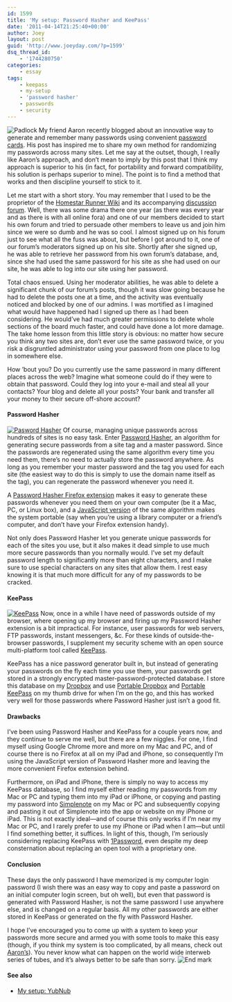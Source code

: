 ```yaml
---
id: 1599
title: 'My setup: Password Hasher and KeePass'
date: '2011-04-14T21:25:40+00:00'
author: Joey
layout: post
guid: 'http://www.joeyday.com/?p=1599'
dsq_thread_id:
    - '1744280750'
categories:
    - essay
tags:
    - keepass
    - my-setup
    - 'password hasher'
    - passwords
    - security
---
```


![Padlock](http://joeyday.com/wp-content/uploads/2011/04/padlock-150x150.jpg "Padlock") My friend Aaron recently blogged about an innovative way to generate and remember many passwords using convenient [password cards](http://pthree.org/2010/09/21/password-cards/). His post has inspired me to share my own method for randomizing my passwords across many sites. Let me say at the outset, though, I really like Aaron’s approach, and don’t mean to imply by this post that I think my approach is superior to his (in fact, for portability and forward compatibility, his solution is perhaps superior to mine). The point is to find a method that works and then discipline yourself to stick to it.

Let me start with a short story. You may remember that I used to be the proprietor of the [Homestar Runner Wiki](http://www.hrwiki.org) and its accompanying [discussion forum](http://forum.hrwiki.org). Well, there was some drama there one year (as there was every year and as there is with all online fora) and one of our members decided to start his own forum and tried to persuade other members to leave us and join him since we were so dumb and he was so cool. I almost signed up on his forum just to see what all the fuss was about, but before I got around to it, one of our forum’s moderators signed up on his site. Shortly after she signed up, he was able to retrieve her password from his own forum’s database, and, since she had used the same password for his site as she had used on our site, he was able to log into our site using her password.

Total chaos ensued. Using her moderator abilities, he was able to delete a significant chunk of our forum’s posts, though it was slow going because he had to delete the posts one at a time, and the activity was eventually noticed and blocked by one of our admins. I was mortified as I imagined what would have happened had I signed up there as I had been considering. He would’ve had much greater permissions to delete whole sections of the board much faster, and could have done a lot more damage. The take home lesson from this little story is obvious: no matter how secure you think any two sites are, don’t ever use the same password twice, or you risk a disgruntled administrator using your password from one place to log in somewhere else.

How ’bout you? Do you currently use the same password in many different places across the web? Imagine what someone could do if they were to obtain that password. Could they log into your e-mail and steal all your contacts? Your blog and delete all your posts? Your bank and transfer all your money to their secure off-shore account?

#### Password Hasher

[![Pasword Hasher](http://joeyday.com/wp-content/uploads/2011/04/passhash.png "Password Hasher")](http://wijjo.com/passhash/) Of course, managing unique passwords across hundreds of sites is no easy task. Enter [Password Hasher](http://wijjo.com/passhash/), an algorithm for generating secure passwords from a site tag and a master password. Since the passwords are regenerated using the same algorithm every time you need them, there’s no need to actually store the password anywhere. As long as you remember your master password and the tag you used for each site (the easiest way to do this is simply to use the domain name itself as the tag), you can regenerate the password whenever you need it.

A [Password Hasher Firefox extension](https://addons.mozilla.org/en-us/firefox/addon/password-hasher/) makes it easy to generate these passwords whenever you need them on your own computer (be it a Mac, PC, or Linux box), and a [JavaScript version](http://wijjo.com/passhash/passhash.html) of the same algorithm makes the system portable (say when you’re using a library computer or a friend’s computer, and don’t have your Firefox extension handy).

Not only does Password Hasher let you generate unique passwords for each of the sites you use, but it also makes it dead simple to use much more secure passwords than you normally would. I’ve set my default password length to significantly more than eight characters, and I make sure to use special characters on any sites that allow them. I rest easy knowing it is that much more difficult for any of my passwords to be cracked.

#### KeePass

[![KeePass](http://joeyday.com/wp-content/uploads/2011/04/keepass.gif "KeePass")](http://www.keepass.info) Now, once in a while I have need of passwords outside of my browser, where opening up my browser and firing up my Password Hasher extension is a bit impractical. For instance, user passwords for web servers, FTP passwords, instant messengers, &amp;c. For these kinds of outside-the-browser passwords, I supplement my security scheme with an open source multi-platform tool called [KeePass](http://keepass.info/).

KeePass has a nice password generator built in, but instead of generating your passwords on the fly each time you use them, your passwords get stored in a strongly encrypted master-password-protected database. I store this database on my [Dropbox](http://www.dropbox.com) and use [Portable Dropbox](http://forums.dropbox.com/topic.php?id=33387) and [Portable KeePass](http://portableapps.com/apps/utilities/keepass_portable) on my thumb drive for when I’m on the go, and this has worked very well for those passwords where Password Hasher just isn’t a good fit.

#### Drawbacks

I’ve been using Password Hasher and KeePass for a couple years now, and they continue to serve me well, but there are a few niggles. For one, I find myself using Google Chrome more and more on my Mac and PC, and of course there is no Firefox at all on my iPad and iPhone, so consequently I’m using the JavaScript version of Password Hasher more and leaving the more convenient Firefox extension behind.

Furthermore, on iPad and iPhone, there is simply no way to access my KeePass database, so I find myself either reading my passwords from my Mac or PC and typing them into my iPad or iPhone, or copying and pasting my password into [Simplenote](http://simplenoteapp.com/) on my Mac or PC and subsequently copying and pasting it out of Simplenote into the app or website on my iPhone or iPad. This is not exactly ideal—and of course this only works if I’m near my Mac or PC, and I rarely prefer to use my iPhone or iPad when I am—but until I find something better, it suffices. In light of this, though, I’m seriously considering replacing KeePass with [1Password](http://agilewebsolutions.com/onepassword), even despite my deep consternation about replacing an open tool with a proprietary one.

#### Conclusion

These days the only password I have memorized is my computer login password (I wish there was an easy way to copy and paste a password on an initial computer login screen, but oh well), but even that password is generated with Password Hasher, is not the same password I use anywhere else, and is changed on a regular basis. All my other passwords are either stored in KeePass or generated on the fly with Password Hasher.

I hope I’ve encouraged you to come up with a system to keep your passwords more secure and armed you with some tools to make this easy (though, if you think my system is too complicated, by all means, check out [Aaron’s](http://pthree.org/2010/09/21/password-cards/)). You never know what can happen on the world wide interweb series of tubes, and it’s always better to be safe than sorry. ![](http://joeyday.com/wp-content/uploads/2009/08/endmark.png "End mark")

#### See also

- [My setup: YubNub](/2007/08/20/my-setup-yubnub)